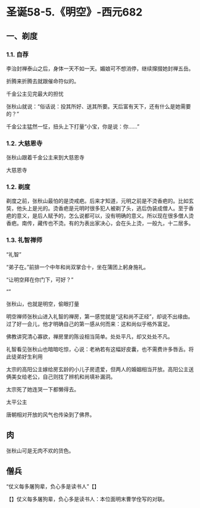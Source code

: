 # 圣诞58-5.《明空》-西元682

## 一、剃度

### 1.1. 自荐

李治封禅泰山之后，身体一天不如一天。媚娘可不想消停，继续撺掇她封禅五岳。

折腾来折腾去就跟催命符似的。

千金公主见完最大的担忧

张秋山就说：“俗话说：投其所好、送其所要。天后富有天下，还有什么是她需要的？”

千金公主猛然一怔，扭头上下打量“小宝，你是说：你……”

### 1.2. 大慈恩寺

张秋山跟着千金公主来到大慈恩寺

大慈恩寺

### 1.2. 剃度

剃度之前，张秋山最怕的是烫戒疤。后来才知道，元明之前是不烫香疤的。比如玄奘，他头上是光的。烫香疤是元明时很多犯人被剃了头，逃后伪装成僧人。至于香疤的意义，是后人赋予的，怎么说都可以，没有明确的意义。所以现在很多僧人烫香疤。南传，藏传也不烫。有的为表出家决心，会在头上烫，一般九，十二居多。



### 1.3. 礼智禅师

“礼智”

“弟子在。”前排一个中年和尚双掌合十，坐在蒲团上躬身施礼。

“让明空拜在你门下，可好？”

“”

张秋山，也就是明空，偷眼打量



明空禅师张秋山进入礼智的禅房，第一感觉就是“这和尚不正经”，却说不出缘由。过了好一会儿，他才明确自己的第一感从何而来：这和尚似乎格外富足。

佛教讲究清心寡欲，禅房里的陈设相当简单。处处平凡，却又处处不凡。



礼智看见张秋山也暗暗吃惊，心说：老衲若有这幅好皮囊，也不需费许多唇舌。将此徒弟好生利用



太宗的高阳公主嫁给房玄龄的小儿子房遗爱，但两人的婚姻相当开放。高阳公主送俩美女给老公，自己则找了辨机和尚填补漏洞。

太宗死了她连哭一下都懒得去。

太平公主

唐朝相对开放的风气也传染到了佛界。

## 肉

张秋山可是无肉不欢的货色。



## 僧兵

“仗义每多屠狗辈，负心多是读书人”【】

【】仗义每多屠狗辈，负心多是读书人：本位面明末曹学佺写的对联。

